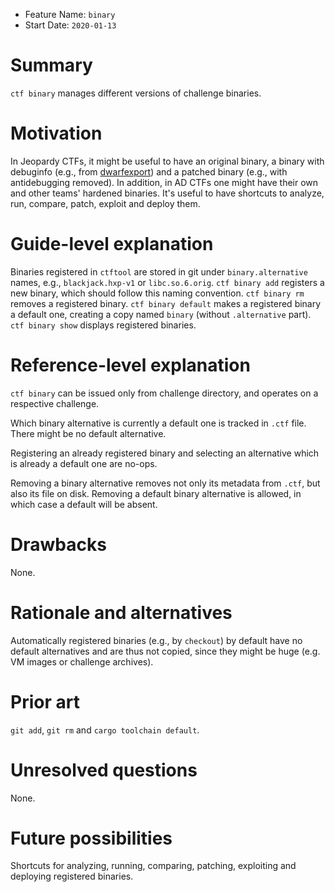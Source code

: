 - Feature Name: `binary`
- Start Date: `2020-01-13`

# Summary
[summary]: #summary

`ctf binary` manages different versions of challenge binaries.

# Motivation
[motivation]: #motivation

In Jeopardy CTFs, it might be useful to have an original binary, a binary with debuginfo (e.g., from [dwarfexport](
https://github.com/ALSchwalm/dwarfexport)) and a patched binary (e.g., with antidebugging removed). In addition, in AD
CTFs one might have their own and other teams' hardened binaries. It's useful to have shortcuts to analyze, run,
compare, patch, exploit and deploy them.

# Guide-level explanation
[guide-level-explanation]: #guide-level-explanation

Binaries registered in `ctftool` are stored in git under `binary.alternative` names, e.g., `blackjack.hxp-v1` or
`libc.so.6.orig`. `ctf binary add` registers a new binary, which should follow this naming convention. `ctf binary rm`
removes a registered binary. `ctf binary default` makes a registered binary a default one, creating a copy named
`binary` (without `.alternative` part). `ctf binary show` displays registered binaries.

# Reference-level explanation
[reference-level-explanation]: #reference-level-explanation

`ctf binary` can be issued only from challenge directory, and operates on a respective challenge.

Which binary alternative is currently a default one is tracked in `.ctf` file. There might be no default alternative.

Registering an already registered binary and selecting an alternative which is already a default one are no-ops.

Removing a binary alternative removes not only its metadata from `.ctf`, but also its file on disk. Removing a default
binary alternative is allowed, in which case a default will be absent.

# Drawbacks
[drawbacks]: #drawbacks

None.

# Rationale and alternatives
[rationale-and-alternatives]: #rationale-and-alternatives

Automatically registered binaries (e.g., by `checkout`) by default have no default alternatives and are thus not
copied, since they might be huge (e.g. VM images or challenge archives).

# Prior art
[prior-art]: #prior-art

`git add`, `git rm` and `cargo toolchain default`.

# Unresolved questions
[unresolved-questions]: #unresolved-questions

None.

# Future possibilities
[future-possibilities]: #future-possibilities

Shortcuts for analyzing, running, comparing, patching, exploiting and deploying registered binaries.
